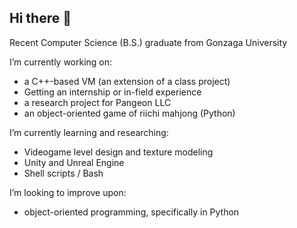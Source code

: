 ## Hi there 👋

Recent Computer Science (B.S.) graduate from Gonzaga University

I’m currently working on:
  - a C++-based VM (an extension of a class project)
  - Getting an internship or in-field experience
  - a research project for Pangeon LLC
  - an object-oriented game of riichi mahjong (Python)
  
I’m currently learning and researching:
  - Videogame level design and texture modeling
  - Unity and Unreal Engine
  - Shell scripts / Bash
  
I’m looking to improve upon:
  - object-oriented programming, specifically in Python
